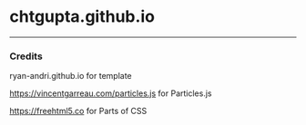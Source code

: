 # chtgupta.github.io
---
### Credits
ryan-andri.github.io for template

https://vincentgarreau.com/particles.js for Particles.js

https://freehtml5.co for Parts of CSS
